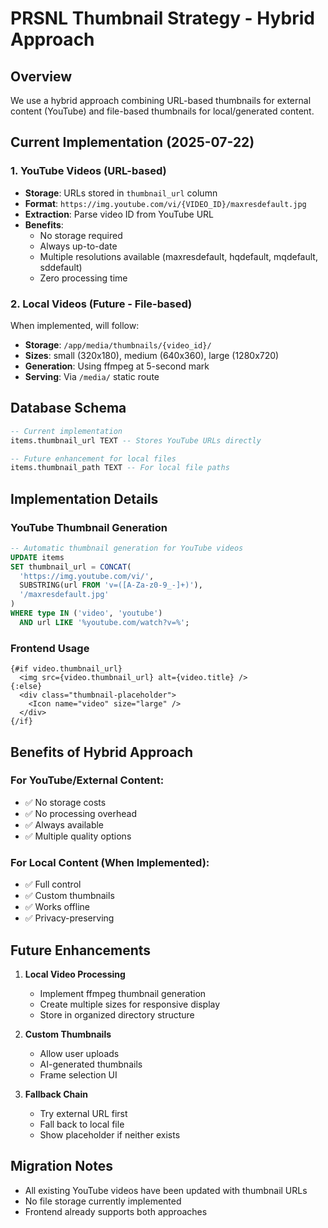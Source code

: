 # PRSNL Thumbnail Strategy - Hybrid Approach

## Overview
We use a hybrid approach combining URL-based thumbnails for external content (YouTube) and file-based thumbnails for local/generated content.

## Current Implementation (2025-07-22)

### 1. YouTube Videos (URL-based)
- **Storage**: URLs stored in `thumbnail_url` column
- **Format**: `https://img.youtube.com/vi/{VIDEO_ID}/maxresdefault.jpg`
- **Extraction**: Parse video ID from YouTube URL
- **Benefits**:
  - No storage required
  - Always up-to-date
  - Multiple resolutions available (maxresdefault, hqdefault, mqdefault, sddefault)
  - Zero processing time

### 2. Local Videos (Future - File-based)
When implemented, will follow:
- **Storage**: `/app/media/thumbnails/{video_id}/`
- **Sizes**: small (320x180), medium (640x360), large (1280x720)
- **Generation**: Using ffmpeg at 5-second mark
- **Serving**: Via `/media/` static route

## Database Schema
```sql
-- Current implementation
items.thumbnail_url TEXT -- Stores YouTube URLs directly

-- Future enhancement for local files
items.thumbnail_path TEXT -- For local file paths
```

## Implementation Details

### YouTube Thumbnail Generation
```sql
-- Automatic thumbnail generation for YouTube videos
UPDATE items 
SET thumbnail_url = CONCAT(
  'https://img.youtube.com/vi/', 
  SUBSTRING(url FROM 'v=([A-Za-z0-9_-]+)'), 
  '/maxresdefault.jpg'
)
WHERE type IN ('video', 'youtube') 
  AND url LIKE '%youtube.com/watch?v=%';
```

### Frontend Usage
```svelte
{#if video.thumbnail_url}
  <img src={video.thumbnail_url} alt={video.title} />
{:else}
  <div class="thumbnail-placeholder">
    <Icon name="video" size="large" />
  </div>
{/if}
```

## Benefits of Hybrid Approach

### For YouTube/External Content:
- ✅ No storage costs
- ✅ No processing overhead
- ✅ Always available
- ✅ Multiple quality options

### For Local Content (When Implemented):
- ✅ Full control
- ✅ Custom thumbnails
- ✅ Works offline
- ✅ Privacy-preserving

## Future Enhancements

1. **Local Video Processing**
   - Implement ffmpeg thumbnail generation
   - Create multiple sizes for responsive display
   - Store in organized directory structure

2. **Custom Thumbnails**
   - Allow user uploads
   - AI-generated thumbnails
   - Frame selection UI

3. **Fallback Chain**
   - Try external URL first
   - Fall back to local file
   - Show placeholder if neither exists

## Migration Notes
- All existing YouTube videos have been updated with thumbnail URLs
- No file storage currently implemented
- Frontend already supports both approaches